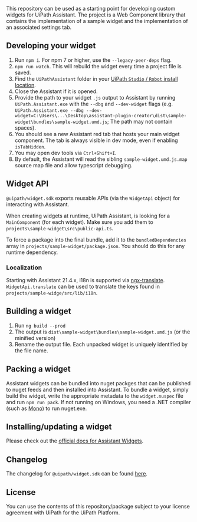 This repository can be used as a starting point for developing custom widgets for UiPath Assistant.
The project is a Web Component library that contains the implementation of a sample widget and the implementation of an associated settings tab.


## Developing your widget

1. Run `npm i`. For npm 7 or higher, use the `--legacy-peer-deps` flag.
2. `npm run watch`. This will rebuild the widget every time a project file is saved.
3. Find the `UiPathAssistant` folder in your [UiPath `Studio` / `Robot` install location](https://docs.uipath.com/installation-and-upgrade/docs/studio-install-studio).
4. Close the Assistant if it is opened.
5. Provide the path to your widget `.js` output to Assistant by running `UiPath.Assistant.exe` with the `--dbg` and `--dev-widget` flags (e.g. `UiPath.Assistant.exe --dbg --dev-widget=C:\Users\...\Desktop\assistant-plugin-creator\dist\sample-widget\bundles\sample-widget.umd.js`; The path may not contain spaces).
6. You should see a new Assistant red tab that hosts your main widget component. The tab is always visible in dev mode, even if enabling `isTabHidden`.
7. You may open dev tools via `Ctrl+Shift+I`.
8. By default, the Assistant will read the sibling `sample-widget.umd.js.map` source map file and allow typescript debugging.

## Widget API

`@uipath/widget.sdk` exports reusable APIs (via the `WidgetApi` object) for interacting with Assistant.

When creating widgets at runtime, UiPath Assistant, is looking for a `MainComponent` (for each widget). Make sure you add them to `projects\sample-widget\src\public-api.ts`.

To force a package into the final bundle, add it to the `bundledDependencies` array in `projects/sample-widget/package.json`. You should do this for any runtime dependency.

### Localization

Starting with Assistant 21.4.x, i18n is supported via [ngx-translate](https://github.com/ngx-translate/core). `WidgetApi.translate` can be used to translate the keys found in `projects/sample-widge/src/lib/i18n`.

## Building a widget

1. Run `ng build --prod`
2. The output is `dist\sample-widget\bundles\sample-widget.umd.js` (or the minified version)
3. Rename the output file. Each unpacked widget is uniquely identified by the file name.

## Packing a widget

Assistant widgets can be bundled into nuget packges that can be published to nuget feeds and then installed into Assistant. To bundle a widget, simply build the widget, write the appropriate metadata to the `widget.nuspec` file and run `npm run pack`. If not running on Windows, you need a .NET compiler (such as [Mono](https://www.mono-project.com/download/stable/)) to run nuget.exe.

## Installing/updating a widget

Please check out the [official docs for Assistant Widgets](https://docs.uipath.com/robot/docs/widgets).


## Changelog

The changelog for `@uipath/widget.sdk` can be found [here](https://www.npmjs.com/package/@uipath/widget.sdk).

## License

You can use the contents of this repository/package subject to your license agreement with UiPath for the UiPath Platform.
